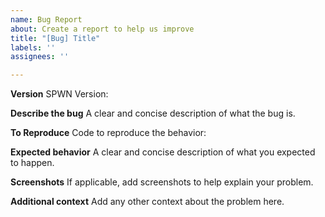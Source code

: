 ```yaml
---
name: Bug Report
about: Create a report to help us improve
title: "[Bug] Title"
labels: ''
assignees: ''

---
```


**Version**
SPWN Version:

**Describe the bug**
A clear and concise description of what the bug is.

**To Reproduce**
Code to reproduce the behavior:

**Expected behavior**
A clear and concise description of what you expected to happen.

**Screenshots**
If applicable, add screenshots to help explain your problem.

**Additional context**
Add any other context about the problem here.
